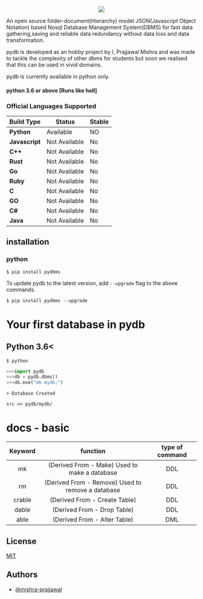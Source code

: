 <div align="center">
  <img src="https://lh3.googleusercontent.com/drive-viewer/AJc5JmSynRJaUcThwO17y6ysw5hzhK7CW0lWatwhOVAJM6tn91JS7cGrvIgV9JDTA3KRpkNLRU8amCc=w1366-h657">
</div>

An open source folder-document(Hierarchy) model JSON(Javascript Object Notation) based Nosql Database Management System(DBMS) for fast data gathering,saving and reliable data redundancy without data loss and data transformation. 

pydb is developed as an hobby project  by I, Prajjawal Mishra and was made to tackle the complexity of other dbms for students but soon we realised that this can be used in vivid domains.

pydb is currently available in python only.
#### python 3.6 or above [Runs like hell]
### Official Languages Supported

Build Type                    | Status                                                                                                                                                                           | Stable
----------------------------- | -------------------------------------------------------------------------------------------------------------------------------------------------------------------------------- | ---------
**Python** | Available | NO
**Javascript** | Not Available | No
**C++** | Not Available | No
**Rust** | Not Available | No
**Go** | Not Available | No
**Ruby** | Not Available | No
**C** | Not Available | No
**GO** | Not Available | No
**C#** | Not Available | No
**Java** | Not Available | No

## installation 
### python
```
$ pip install pydbms
```
To update pydb to the latest version, add `--upgrade` flag to the above
commands.
```
$ pip install pydbms --upgrade
```
# Your first database in pydb
## Python 3.6<
```
$ python
```
```python 
>>>import pydb 
>>>db = pydb.dbms()
>>>db.exe("mk mydb;")
```
`> Database Created`


`src => pydb/mydb/`


# docs - basic
Keyword | function | type of command
| :---:   | :---: | :---:|
mk | (Derived From - Make) Used to make a database | DDL
rm | (Derived From - Remove) Used to remove a database |DDL
crable | (Derived From - Create Table) | DDL
dable | (Derived From - Drop Table) | DDL
able | (Derived From - Alter Table)| DML



## License

[MIT](https://choosealicense.com/licenses/mit/)

## Authors

- [@mishra-prajjawal](https://www.github.com/mishra-prajjawal)




